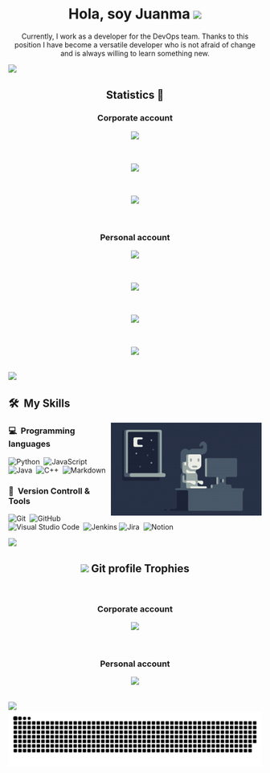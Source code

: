 <h1 align="center"> Hola, soy Juanma <img src="https://media.giphy.com/media/hvRJCLFzcasrR4ia7z/giphy.gif" width="35"></h1>
<p align="center">
Currently, I work as a developer for the DevOps team. Thanks to this position I have become a versatile developer who is not afraid of change and is always willing to learn something new.
</p>
 
<!--horizontal divider(gradiant)-->
<img src="https://user-images.githubusercontent.com/73097560/115834477-dbab4500-a447-11eb-908a-139a6edaec5c.gif">
<h2 align="center"> Statistics 🚀</h2>
<h3 align="center"> Corporate account </h3>
<p align="center">
 <img src="https://github-readme-stats.vercel.app/api?username=jgarcia-asd&show_icons=true&theme=tokyonight"/>
</p>
<br>
<p align="center">
 <img src="https://github-readme-streak-stats.herokuapp.com/?user=jgarcia-asd&theme=tokyonight"/>
</p>
<br>
<p align="center">
 <img src="https://github-readme-stats.vercel.app/api/top-langs/?username=jgarcia-asd&theme=tokyonight&layout=compact"/>
</p>
<br>
<h3 align="center"> Personal account </h3>
<p align="center">
 <img src="https://github-readme-stats.vercel.app/api?username=jgarcia-per&show_icons=true&theme=tokyonight"/>
</p>
<br>
<p align="center">
 <img src="https://github-readme-stats.vercel.app/api?username=jgarcia-per&show_icons=true&theme=tokyonight"/>
</p>
<br>
<p align="center">
 <img src="https://github-readme-streak-stats.herokuapp.com/?user=jgarcia-per&theme=tokyonight"/>
</p>
<br>
<p align="center">
 <img src="https://github-readme-stats.vercel.app/api/top-langs/?username=jgarcia-per&theme=tokyonight&layout=compact"/>
</p>
<br>

<!--horizontal divider(gradiant)-->
<img src="https://user-images.githubusercontent.com/73097560/115834477-dbab4500-a447-11eb-908a-139a6edaec5c.gif">


## 🛠 &nbsp;My Skills

<img alt="Night_Coding" src="https://raw.githubusercontent.com/AVS1508/AVS1508/master/assets/Night-Coding.gif" align="right"/>

### 💻 &nbsp;Programming languages

![Python](https://img.shields.io/badge/python-3670A0?style=for-the-badge&logo=python&logoColor=ffdd54)&nbsp;
![JavaScript](https://img.shields.io/badge/javascript-%23323330.svg?style=for-the-badge&logo=javascript&logoColor=%23F7DF1E)&nbsp;
![Java](https://img.shields.io/badge/java-%23ED8B00.svg?style=for-the-badge&logo=java&logoColor=white)&nbsp;
![C++](https://img.shields.io/badge/c++-%2300599C.svg?style=for-the-badge&logo=c%2B%2B&logoColor=white)&nbsp;
![Markdown](https://img.shields.io/badge/markdown-%23000000.svg?style=for-the-badge&logo=markdown&logoColor=white)&nbsp;


<!--- ### ⚙ Frameworks - future

![Python](https://img.shields.io/badge/python-3670A0?style=for-the-badge&logo=python&logoColor=ffdd54)&nbsp;
![JavaScript](https://img.shields.io/badge/javascript-%23323330.svg?style=for-the-badge&logo=javascript&logoColor=%23F7DF1E)&nbsp;
![Java](https://img.shields.io/badge/java-%23ED8B00.svg?style=for-the-badge&logo=java&logoColor=white)&nbsp;
![C++](https://img.shields.io/badge/c++-%2300599C.svg?style=for-the-badge&logo=c%2B%2B&logoColor=white)&nbsp;
![Markdown](https://img.shields.io/badge/markdown-%23000000.svg?style=for-the-badge&logo=markdown&logoColor=white)&nbsp; --->

### 🧰 &nbsp;Version Controll & Tools 

![Git](https://img.shields.io/badge/git-%23F05033.svg?style=for-the-badge&logo=git&logoColor=white)&nbsp;
![GitHub](https://img.shields.io/badge/github-%23121011.svg?style=for-the-badge&logo=github&logoColor=white)&nbsp;
![Visual Studio Code](https://img.shields.io/badge/Visual%20Studio%20Code-0078d7.svg?style=for-the-badge&logo=visual-studio-code&logoColor=white)&nbsp;
![Jenkins](https://img.shields.io/badge/jenkins-%232C5263.svg?style=for-the-badge&logo=jenkins&logoColor=white)
![Jira](https://img.shields.io/badge/jira-%230A0FFF.svg?style=for-the-badge&logo=jira&logoColor=white)&nbsp;
![Notion](https://img.shields.io/badge/Notion-%23000000.svg?style=for-the-badge&logo=notion&logoColor=white)&nbsp;

<!--horizontal divider(gradiant)-->
<img src="https://user-images.githubusercontent.com/73097560/115834477-dbab4500-a447-11eb-908a-139a6edaec5c.gif">

<h2 align="center">
 <img src="https://media.giphy.com/media/QaMcXSekUWx7aogAUr/giphy.gif" width="30" />&nbsp;Git profile Trophies
</h2>
<br>
<h3 align="center"> Corporate account </h3>
<p align="center">
 <img src="https://github-profile-trophy.vercel.app/?username=jgarcia-asd&theme=juicyfresh&no-bg=true" />
</p>
<br>

<h3 align="center"> Personal account </h3>
<p align="center">
 <img src="https://github-profile-trophy.vercel.app/?username=jgarcia-per&theme=juicyfresh&no-bg=true" />
</p>
<br>
<!--horizontal divider(gradiant)-->
<img src="https://user-images.githubusercontent.com/73097560/115834477-dbab4500-a447-11eb-908a-139a6edaec5c.gif">

<div align="center">
  <a href="https://github.com/Adityakanoi2001/">
  <img src="https://github.com/1999AZZAR/1999AZZAR/blob/readme/resources/img/grid-snake.svg"
       alt="snake" /></a>
</div>

<!--
**Jgarcia-per/Jgarcia-per** is a ✨ _special_ ✨ repository because its `README.md` (this file) appears on your GitHub profile.

Here are some ideas to get you started:

- 🔭 I’m currently working on ...
- 🌱 I’m currently learning ...
- 👯 I’m looking to collaborate on ...
- 🤔 I’m looking for help with ...
- 💬 Ask me about ...
- 📫 How to reach me: ...
- 😄 Pronouns: ...
- ⚡ Fun fact: ...
-->
